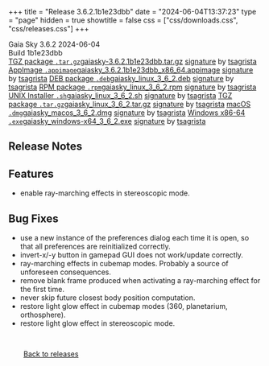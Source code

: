 +++
title = "Release 3.6.2.1b1e23dbb"
date = "2024-06-04T13:37:23"
type = "page"
hidden = true
showtitle = false
css = ["css/downloads.css", "css/releases.css"]
+++

<div class="download-container">
<div id="download-title">
<i class="gs-mdi-tag"></i>
Gaia Sky <span class="downloads-version">3.6.2</span> 
<time class="downloads-releasedate" datetime="2024-06-04T13:37:23" title="Published: 2024-06-04T13:37:23"><i class="gs-mdi-calendar"></i> 2024-06-04</time>
<div class="downloads-build">Build 1b1e23dbb</div></div>
<div class="download-section">
<a href="https://gaia.ari.uni-heidelberg.de/gaiasky/releases/3.6.2.1b1e23dbb/gaiasky-3.6.2.1b1e23dbb.tar.gz" class="download-button"><i class="gs-mdi-zip-box icon-button"></i> TGZ package <code>.tar.gz</code><span class="download-sub">gaiasky-3.6.2.1b1e23dbb.tar.gz</span></a>
<span class="signature">
<a href="https://gaia.ari.uni-heidelberg.de/gaiasky/releases/3.6.2.1b1e23dbb/gaiasky-3.6.2.1b1e23dbb.tar.gz.sig">signature</a>  by  <a href="https://keyserver.ubuntu.com/pks/lookup?search=0x448C2B189756743013D5F7C22FD2A59C1D734C1F&fingerprint=on&op=index">tsagrista</a>
</span>
<a href="https://gaia.ari.uni-heidelberg.de/gaiasky/releases/3.6.2.1b1e23dbb/gaiasky_3.6.2.1b1e23dbb_x86_64.appimage" class="download-button"><i class="gs-material-symbols-box icon-button"></i> AppImage <code>.appimage</code><span class="download-sub">gaiasky_3.6.2.1b1e23dbb_x86_64.appimage</span></a>
<span class="signature">
<a href="https://gaia.ari.uni-heidelberg.de/gaiasky/releases/3.6.2.1b1e23dbb/gaiasky_3.6.2.1b1e23dbb_x86_64.appimage.sig">signature</a>  by  <a href="https://keyserver.ubuntu.com/pks/lookup?search=0x448C2B189756743013D5F7C22FD2A59C1D734C1F&fingerprint=on&op=index">tsagrista</a>
</span>
<a href="https://gaia.ari.uni-heidelberg.de/gaiasky/releases/3.6.2.1b1e23dbb/gaiasky_linux_3_6_2.deb" class="download-button"><i class="gs-mdi-debian icon-button"></i> DEB package <code>.deb</code><span class="download-sub">gaiasky_linux_3_6_2.deb</span></a>
<span class="signature">
<a href="https://gaia.ari.uni-heidelberg.de/gaiasky/releases/3.6.2.1b1e23dbb/gaiasky_linux_3_6_2.deb.sig">signature</a>  by  <a href="https://keyserver.ubuntu.com/pks/lookup?search=0x448C2B189756743013D5F7C22FD2A59C1D734C1F&fingerprint=on&op=index">tsagrista</a>
</span>
<a href="https://gaia.ari.uni-heidelberg.de/gaiasky/releases/3.6.2.1b1e23dbb/gaiasky_linux_3_6_2.rpm" class="download-button"><i class="gs-mdi-fedora icon-button"></i> RPM package <code>.rpm</code><span class="download-sub">gaiasky_linux_3_6_2.rpm</span></a>
<span class="signature">
<a href="https://gaia.ari.uni-heidelberg.de/gaiasky/releases/3.6.2.1b1e23dbb/gaiasky_linux_3_6_2.rpm.sig">signature</a>  by  <a href="https://keyserver.ubuntu.com/pks/lookup?search=0x448C2B189756743013D5F7C22FD2A59C1D734C1F&fingerprint=on&op=index">tsagrista</a>
</span>
<a href="https://gaia.ari.uni-heidelberg.de/gaiasky/releases/3.6.2.1b1e23dbb/gaiasky_linux_3_6_2.sh" class="download-button"><i class="gs-token-unix icon-button"></i> UNIX Installer <code>.sh</code><span class="download-sub">gaiasky_linux_3_6_2.sh</span></a>
<span class="signature">
<a href="https://gaia.ari.uni-heidelberg.de/gaiasky/releases/3.6.2.1b1e23dbb/gaiasky_linux_3_6_2.sh.sig">signature</a>  by  <a href="https://keyserver.ubuntu.com/pks/lookup?search=0x448C2B189756743013D5F7C22FD2A59C1D734C1F&fingerprint=on&op=index">tsagrista</a>
</span>
<a href="https://gaia.ari.uni-heidelberg.de/gaiasky/releases/3.6.2.1b1e23dbb/gaiasky_linux_3_6_2.tar.gz" class="download-button"><i class="gs-mdi-zip-box icon-button"></i> TGZ package <code>.tar.gz</code><span class="download-sub">gaiasky_linux_3_6_2.tar.gz</span></a>
<span class="signature">
<a href="https://gaia.ari.uni-heidelberg.de/gaiasky/releases/3.6.2.1b1e23dbb/gaiasky_linux_3_6_2.tar.gz.sig">signature</a>  by  <a href="https://keyserver.ubuntu.com/pks/lookup?search=0x448C2B189756743013D5F7C22FD2A59C1D734C1F&fingerprint=on&op=index">tsagrista</a>
</span>
<a href="https://gaia.ari.uni-heidelberg.de/gaiasky/releases/3.6.2.1b1e23dbb/gaiasky_macos_3_6_2.dmg" class="download-button"><i class="gs-fa6-brands-apple icon-button"></i> macOS <code>.dmg</code><span class="download-sub">gaiasky_macos_3_6_2.dmg</span></a>
<span class="signature">
<a href="https://gaia.ari.uni-heidelberg.de/gaiasky/releases/3.6.2.1b1e23dbb/gaiasky_macos_3_6_2.dmg.sig">signature</a>  by  <a href="https://keyserver.ubuntu.com/pks/lookup?search=0x448C2B189756743013D5F7C22FD2A59C1D734C1F&fingerprint=on&op=index">tsagrista</a>
</span>
<a href="https://gaia.ari.uni-heidelberg.de/gaiasky/releases/3.6.2.1b1e23dbb/gaiasky_windows-x64_3_6_2.exe" class="download-button"><i class="gs-fa6-brands-windows icon-button"></i> Windows x86-64 <code>.exe</code><span class="download-sub">gaiasky_windows-x64_3_6_2.exe</span></a>
<span class="signature">
<a href="https://gaia.ari.uni-heidelberg.de/gaiasky/releases/3.6.2.1b1e23dbb/gaiasky_windows-x64_3_6_2.exe.sig">signature</a>  by  <a href="https://keyserver.ubuntu.com/pks/lookup?search=0x448C2B189756743013D5F7C22FD2A59C1D734C1F&fingerprint=on&op=index">tsagrista</a>
</span>
</div>
</div>

<section class="release-notes">

# Release Notes


## Features
- enable ray-marching effects in stereoscopic mode.

## Bug Fixes
- use a new instance of the preferences dialog each time it is open, so that all preferences are reinitialized correctly.
- invert-x/-y button in gamepad GUI does not work/update correctly.
- ray-marching effects in cubemap modes. Probably a source of unforeseen consequences.
- remove blank frame produced when activating a ray-marching effect for the first time.
- never skip future closest body position computation.
- restore light glow effect in cubemap modes (360, planetarium, orthosphere).
- restore light glow effect in stereoscopic mode.
</section>


<p class="center-text" style="padding: 30px;"><a href="/downloads/releases"><i class="gs-mdi-arrow-left-bold-circle"></i> Back to releases</a>
</p>
